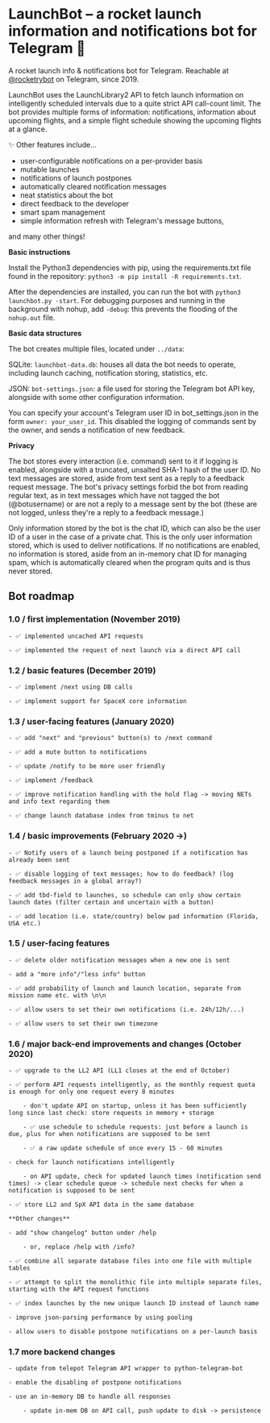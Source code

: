 # LaunchBot – a rocket launch information and notifications bot for Telegram 🚀
A rocket launch info & notifications bot for Telegram. Reachable at [@rocketrybot](https://t.me/rocketrybot) on Telegram, since 2019.

LaunchBot uses the LaunchLibrary2 API to fetch launch information on intelligently scheduled intervals due to a quite strict API call-count limit. The bot provides multiple forms of information: notifications, information about upcoming flights, and a simple flight schedule showing the upcoming flights at a glance. 

✨ Other features include...
- user-configurable notifications on a per-provider basis
- mutable launches
- notifications of launch postpones
- automatically cleared notification messages
- neat statistics about the bot
- direct feedback to the developer
- smart spam management
- simple information refresh with Telegram's message buttons,

and many other things!

**Basic instructions**

Install the Python3 dependencies with pip, using the requirements.txt file found in the repository: `python3 -m pip install -R requirements.txt`.

After the dependencies are installed, you can run the bot with `python3 launchbot.py -start`. For debugging purposes and running in the background with nohup, add `-debug`: this prevents the flooding of the `nohup.out` file.

**Basic data structures**

The bot creates multiple files, located under `../data`:

SQLite: `launchbot-data.db`: houses all data the bot needs to operate, including launch caching, notification storing, statistics, etc.

JSON: `bot-settings.json`: a file used for storing the Telegram bot API key, alongside with some other configuration information.

You can specify your account's Telegram user ID in bot_settings.json in the form `owner: your_user_id`. This disabled the logging of commands sent by the owner, and sends a notification of new feedback.

**Privacy**

The bot stores every interaction (i.e. command) sent to it if logging is enabled, alongside with a truncated, unsalted SHA-1 hash of the user ID. No text messages are stored, aside from text sent as a reply to a feedback request message. The bot's privacy settings forbid the bot from reading regular text, as in text messages which have not tagged the bot (@botusername) or are not a reply to a message sent by the bot (these are not logged, unless they're a reply to a feedback message.)

Only information stored by the bot is the chat ID, which can also be the user ID of a user in the case of a private chat. This is the only user information stored, which is used to deliver notifications. If no notifications are enabled, no information is stored, aside from an in-memory chat ID for managing spam, which is automatically cleared when the program quits and is thus never stored.

## **Bot roadmap**

### 1.0 / first implementation (November 2019)

	- ✅ implemented uncached API requests
	
	- ✅ implemented the request of next launch via a direct API call

### 1.2 / basic features (December 2019)

	- ✅ implement /next using DB calls
	
	- ✅ implement support for SpaceX core information

### 1.3 / user-facing features (January 2020)
	
	- ✅ add "next" and "previous" button(s) to /next command
	
	- ✅ add a mute button to notifications
	
	- ✅ update /notify to be more user friendly
	
	- ✅ implement /feedback
	
	- ✅ improve notification handling with the hold flag -> moving NETs and info text regarding them
	
	- ✅ change launch database index from tminus to net

### 1.4 / basic improvements (February 2020 ->)

	- ✅ Notify users of a launch being postponed if a notification has already been sent
	
	- ✅ disable logging of text messages; how to do feedback? (log feedback messages in a global array?)
	
	- ✅ add tbd-field to launches, so schedule can only show certain launch dates (filter certain and uncertain with a button)
	
	- ✅ add location (i.e. state/country) below pad information (Florida, USA etc.)

### 1.5 / user-facing features
	
	- ✅ delete older notification messages when a new one is sent
	
	- add a "more info"/"less info" button
	
	- ✅ add probability of launch and launch location, separate from mission name etc. with \n\n
	
	- ✅ allow users to set their own notifications (i.e. 24h/12h/...)
	
	- ✅ allow users to set their own timezone
	
### 1.6 / major back-end improvements and changes (October 2020)
	
	- ✅ upgrade to the LL2 API (LL1 closes at the end of October)
	
	- ✅ perform API requests intelligently, as the monthly request quota is enough for only one request every 8 minutes
	
		- don't update API on startup, unless it has been sufficiently long since last check: store requests in memory + storage
		
		- ✅ use schedule to schedule requests: just before a launch is due, plus for when notifications are supposed to be sent
		
		- ✅ a raw update schedule of once every 15 - 60 minutes
		
	- check for launch notifications intelligently
		
		- on API update, check for updated launch times (notification send times) -> clear schedule queue -> schedule next checks for when a notification is supposed to be sent
		
	- ✅ store LL2 and SpX API data in the same database
	
	**Other changes**

	- add "show changelog" button under /help
	
		- or, replace /help with /info?
	
	- ✅ combine all separate database files into one file with multiple tables
	
	- ✅ attempt to split the monolithic file into multiple separate files, starting with the API request functions
	
	- ✅ index launches by the new unique launch ID instead of launch name

	- improve json-parsing performance by using pooling
	
	- allow users to disable postpone notifications on a per-launch basis
	
### 1.7 more backend changes

	- update from telepot Telegram API wrapper to python-telegram-bot
	
	- enable the disabling of postpone notifications
	
	- use an in-memory DB to handle all responses
	
		- update in-mem DB on API call, push update to disk -> persistence
